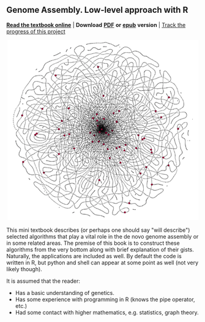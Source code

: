 ## Genome Assembly. Low-level approach with R 

[**Read the textbook online**](https://officialprofile.github.io/Genome-assembly/) | **Download** [**PDF**](https://github.com/officialprofile/Genome-assembly/raw/main/Genome-Assembly.pdf) **or** [**epub**](https://github.com/officialprofile/Genome-assembly/raw/main/Genome-Assembly.epub) **version** | [Track the progress of this project](https://github.com/users/officialprofile/projects/2)

<p align = 'center'><img src="img/cover.png" width="500px"></p>

This mini textbook describes (or perhaps one should say "will describe") selected algorithms that play a vital role in the de novo genome assembly or in some related areas. The premise of this book is to construct these algorithms from the very bottom along with brief explanation of their gists. Naturally, the applications are included as well. By default the code is written in R, but python and shell can appear at some point as well (not very likely though).

It is assumed that the reader:

- Has a basic understanding of genetics.
- Has some experience with programming in R (knows the pipe operator, etc.)
- Had some contact with higher mathematics, e.g. statistics, graph theory.

